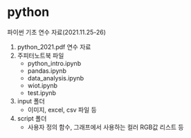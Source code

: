 # python

파이썬 기초 연수 자료(2021.11.25-26)

1. python_2021.pdf 연수 자료
2. 주피터노트북 파일 
    - python_intro.ipynb
    - pandas.ipynb
    - data_analysis.ipynb
    - wiot.ipynb
    - test.ipynb
3. input 폴더
    - 이미지, excel, csv 파일 등
4. script 폴더
    - 사용자 정의 함수, 그래프에서 사용하는 컬러 RGB값 리스트 등
